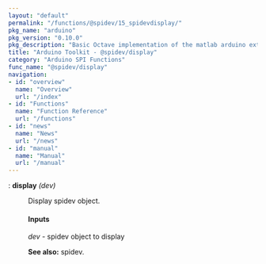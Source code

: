 ```yaml
---
layout: "default"
permalink: "/functions/@spidev/15_spidevdisplay/"
pkg_name: "arduino"
pkg_version: "0.10.0"
pkg_description: "Basic Octave implementation of the matlab arduino extension,  allowing communication to a programmed arduino board to control its  hardware."
title: "Arduino Toolkit - @spidev/display"
category: "Arduino SPI Functions"
func_name: "@spidev/display"
navigation:
- id: "overview"
  name: "Overview"
  url: "/index"
- id: "Functions"
  name: "Function Reference"
  url: "/functions"
- id: "news"
  name: "News"
  url: "/news"
- id: "manual"
  name: "Manual"
  url: "/manual"
---
```

<dl class="def">
<dt id="index-display"><span class="category">: </span><span><em></em> <strong>display</strong> <em>(<var>dev</var>)</em><a href='#index-display' class='copiable-anchor'></a></span></dt>
<dd><p>Display spidev object.
</p>
<span id="Inputs"></span><h4 class="subsubheading">Inputs</h4>
<p><var>dev</var> - spidev object to display
</p>

<p><strong>See also:</strong> spidev.
 </p></dd></dl>